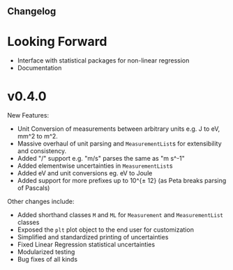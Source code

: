## Changelog

# Looking Forward

- Interface with statistical packages for non-linear regression
- Documentation
# v0.4.0

New Features:
- Unit Conversion of measurements between arbitrary units e.g. J to eV, mm^2 to m^2.
- Massive overhaul of unit parsing and `MeasurementList`s for extensibility and consistency.
- Added "/" support e.g. "m/s" parses the same as "m s^-1"
- Added elementwise uncertainties in `MeasurementList`s
- Added eV and unit conversions eg. eV to Joule
- Added support for more prefixes up to 10^{± 12} (as Peta breaks parsing of Pascals)

Other changes include:
- Added shorthand classes `M` and `ML` for `Measurement` and `MeasurementList` classes
- Exposed the `plt` plot object to the end user for customization
- Simplified and standardized printing of uncertainties
- Fixed Linear Regression statistical uncertainties
- Modularized testing
- Bug fixes of all kinds

